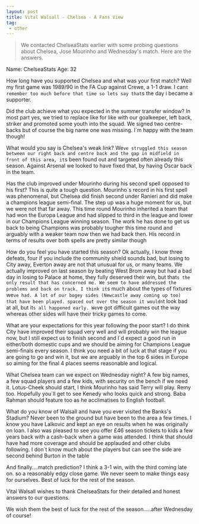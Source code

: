 ```yaml
---
layout: post
title: Vital Walsall - Chelsea - A Fans View
tag:
 - other
---
```

 
> We contacted ChelseaStats earlier with some probing questions about Chelsea, Jose Mourinho and Wednesday's match. Here are the answers.

Name: ChelseaStats
Age: 32

How long have you supported Chelsea and what was your first match? Well my first game was 1989/90 in the FA Cup against Crewe, a 1-1 draw. I can`t remember too much before that time so lets say that`s the day i became a supporter.

Did the club achieve what you expected in the summer transfer window? In most part yes, we tried to replace like for like with our goalkeeper, left back, striker and promoted some youth into the squad. We signed two centre-backs but of course the big name one was missing. I`m happy with the team though!

What would you say is Chelsea's weak link? We`ve struggled this season between our right back and centre back and the gap in midfield in front of this area, it`s been found out and targeted often already this season. Against Arsenal we looked to have fixed that, by having Oscar back in the team.

Has the club improved under Mourinho during his second spell opposed to his first? This is quite a tough question. Mourinho`s record in his first spell was phenomenal, but Chelsea did finish second under Ranieri and did make a champions league semi-final. The step up was a huge moment for us, but we were not that far away. This time round Mourinho inherited a team that had won the Europa League and had slipped to third in the league and lower in our Champions League winning season. The work he has done to get us back to being Champions was probably tougher this time round and arguably with a weaker team now then we had back then. His record in terms of results over both spells are pretty similar though 

How do you feel you have started this season? Ok actually, I know three defeats, four if you include the community shield sounds bad, but losing to City away, Everton away are not that unusual for us, or many teams. We actually improved on last season by beating West Brom away but had a bad day in losing to Palace at home, they fully deserved their win, but that`s the only result that has concerned me. We seem to have addressed the problems and back on track. I think it`s much about the types of fixtures we`ve had. A lot of our bogey sides (Newcastle away coming up too) that have been played. spaced out over the season it wouldn`t look bad at all, but it`s all happened early. We`ve got difficult games out the way whereas other sides will have their tricky games to come.

What are your expectations for this year following the poor start? I do think City have improved their squad very well and will probably win the league now, but I still expect us to finish second and I`d expect a good run in either/both domestic cups and we should be aiming for Champions League semi-finals every season. I think you need a bit of luck at that stage if you are going to go and win it, but we are arguably in the top 6 sides in Europe so aiming for the final 4 places seems reasonable and logical.

What Chelsea team can we expect on Wednesday night? A few big names, a few squad players and a few kids, with security on the bench if we need it. Lotus-Cheek should start, I think Mourinho has said Terry will play. Remy too. Hopefully you`ll get to see Kenedy who looks quick and strong. Baba Rahman should feature too as he acclimatises to English football.

What do you know of Walsall and have you ever visited the Banks's Stadium? Never been to the ground but have been to the area a few times. I know you have Lalkovic and kept an eye on results when he was originally on loan. I also was pleased to see you offer £46 season tickets to kids a few years back with a cash-back when a game was attended. I think that should have had more coverage and should be applauded and other clubs following. I don`t know much about the players but can see the side are second behind Burton in the table 

And finally....match prediction? I think a 3-1 win, with the third coming late on. so a reasonably edgy close game. We never seem to make things easy for ourselves. Best of luck for the rest of the season. 

Vital Walsall wishes to thank ChelseaStats for their detailed and honest answers to our questions.

We wish them the best of luck for the rest of the season.....after Wednesday of course!